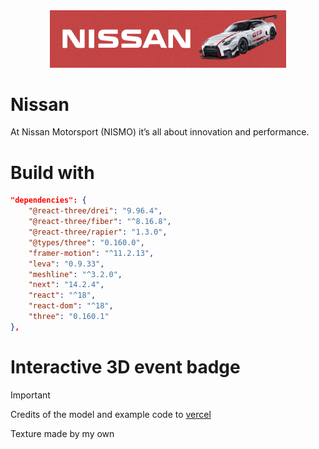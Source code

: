<div class="logo" align="center">
  <img width="75%" src="https://raw.githubusercontent.com/danilppzz/Nissan-Page/master/public/rope.png">
  <br>
</div>

# Nissan
At Nissan Motorsport (NISMO) it’s all about innovation and performance.

# Build with
```json
"dependencies": {
    "@react-three/drei": "9.96.4",
    "@react-three/fiber": "^8.16.8",
    "@react-three/rapier": "1.3.0",
    "@types/three": "0.160.0",
    "framer-motion": "^11.2.13",
    "leva": "0.9.33",
    "meshline": "^3.2.0",
    "next": "14.2.4",
    "react": "^18",
    "react-dom": "^18",
    "three": "0.160.1"
},
```

# Interactive 3D event badge


> [!IMPORTANT]
> Credits of the model and example code to [vercel](https://vercel.com/blog/building-an-interactive-3d-event-badge-with-react-three-fiber)
> 
> Texture made by my own
